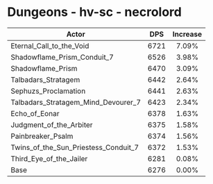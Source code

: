 # Dungeons - hv-sc - necrolord
| Actor | DPS | Increase |
|---|:---:|:---:|
|Eternal_Call_to_the_Void|6721|7.09%|
|Shadowflame_Prism_Conduit_7|6526|3.98%|
|Shadowflame_Prism|6470|3.09%|
|Talbadars_Stratagem|6442|2.64%|
|Sephuzs_Proclamation|6441|2.63%|
|Talbadars_Stratagem_Mind_Devourer_7|6423|2.34%|
|Echo_of_Eonar|6378|1.63%|
|Judgment_of_the_Arbiter|6375|1.58%|
|Painbreaker_Psalm|6374|1.56%|
|Twins_of_the_Sun_Priestess_Conduit_7|6372|1.53%|
|Third_Eye_of_the_Jailer|6281|0.08%|
|Base|6276|0.00%|

